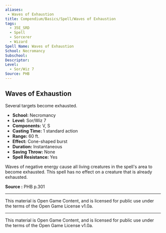 ```yaml
---
aliases:
 - Waves of Exhaustion
title: Compendium/Basics/Spell/Waves of Exhaustion
tags:  
  - 35E_SRD  
  - Spell  
  - Sorcerer  
  - Wizard  
Spell Name: Waves of Exhaustion
School: Necromancy
Subschool: 
Descriptor: 
Level:  
  - Sor/Wiz 7  
Source: PHB
---
```


## Waves of Exhaustion

Several targets become exhausted.

- **School:** Necromancy  
- **Level:** Sor/Wiz 7  
- **Components:** V, S  
- **Casting Time:** 1 standard action  
- **Range:** 60 ft.  
- **Effect:** Cone-shaped burst  
- **Duration:** Instantaneous  
- **Saving Throw:** None  
- **Spell Resistance:** Yes  

Waves of negative energy cause all living creatures in the spell's area to become exhausted. This spell has no effect on a creature that is already exhausted.



**Source :** PHB p.301

---

This material is Open Game Content, and is licensed for public use under  
the terms of the Open Game License v1.0a.



---



This material is Open Game Content, and is licensed for public use under the terms of the Open Game License v1.0a.

